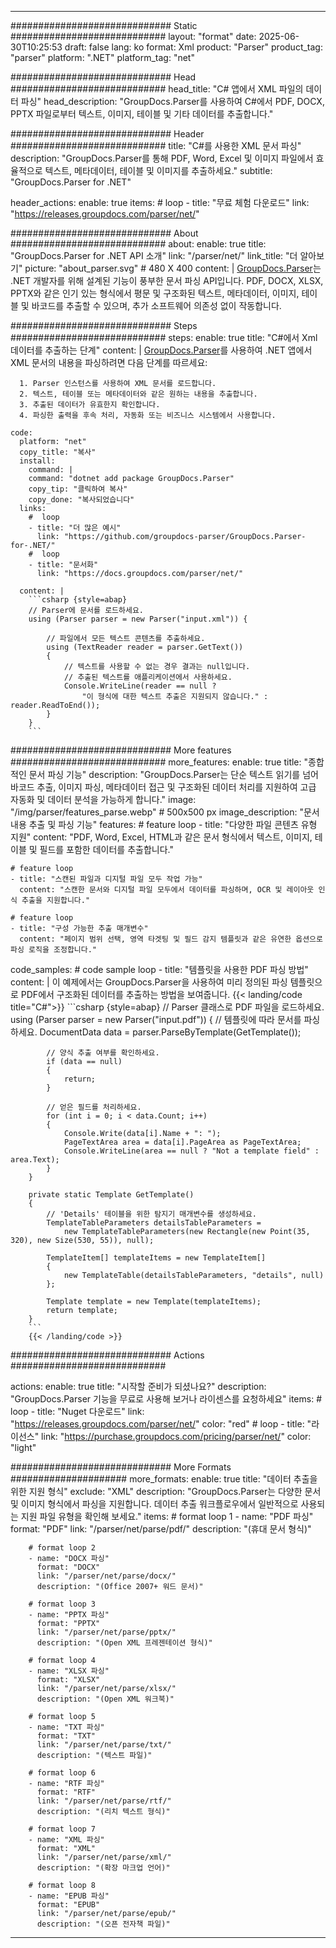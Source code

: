 


---
############################# Static ############################
layout: "format"
date:  2025-06-30T10:25:53
draft: false
lang: ko
format: Xml
product: "Parser"
product_tag: "parser"
platform: ".NET"
platform_tag: "net"

############################# Head ############################
head_title: "C# 앱에서 XML 파일의 데이터 파싱"
head_description: "GroupDocs.Parser를 사용하여 C#에서 PDF, DOCX, PPTX 파일로부터 텍스트, 이미지, 테이블 및 기타 데이터를 추출합니다."

############################# Header ############################
title: "C#를 사용한 XML 문서 파싱" 
description: "GroupDocs.Parser를 통해 PDF, Word, Excel 및 이미지 파일에서 효율적으로 텍스트, 메타데이터, 테이블 및 이미지를 추출하세요."
subtitle: "GroupDocs.Parser for .NET" 

header_actions:
  enable: true
  items:
    #  loop
    - title: "무료 체험 다운로드"
      link: "https://releases.groupdocs.com/parser/net/"
      
############################# About ############################
about:
    enable: true
    title: "GroupDocs.Parser for .NET API 소개"
    link: "/parser/net/"
    link_title: "더 알아보기"
    picture: "about_parser.svg" # 480 X 400
    content: |
       [GroupDocs.Parser](/parser/net/)는 .NET 개발자를 위해 설계된 기능이 풍부한 문서 파싱 API입니다. PDF, DOCX, XLSX, PPTX와 같은 인기 있는 형식에서 평문 및 구조화된 텍스트, 메타데이터, 이미지, 테이블 및 바코드를 추출할 수 있으며, 추가 소프트웨어 의존성 없이 작동합니다.

############################# Steps ############################
steps:
    enable: true
    title: "C#에서 Xml 데이터를 추출하는 단계"
    content: |
      [GroupDocs.Parser](/parser/net/)를 사용하여 .NET 앱에서 XML 문서의 내용을 파싱하려면 다음 단계를 따르세요:
      
      1. Parser 인스턴스를 사용하여 XML 문서를 로드합니다.
      2. 텍스트, 테이블 또는 메타데이터와 같은 원하는 내용을 추출합니다.
      3. 추출된 데이터가 유효한지 확인합니다.
      4. 파싱한 출력을 후속 처리, 자동화 또는 비즈니스 시스템에서 사용합니다.
   
    code:
      platform: "net"
      copy_title: "복사"
      install:
        command: |
        command: "dotnet add package GroupDocs.Parser"
        copy_tip: "클릭하여 복사"
        copy_done: "복사되었습니다"
      links:
        #  loop
        - title: "더 많은 예시"
          link: "https://github.com/groupdocs-parser/GroupDocs.Parser-for-.NET/"
        #  loop
        - title: "문서화"
          link: "https://docs.groupdocs.com/parser/net/"
          
      content: |
        ```csharp {style=abap}
        // Parser에 문서를 로드하세요.
        using (Parser parser = new Parser("input.xml")) {

            // 파일에서 모든 텍스트 콘텐츠를 추출하세요.
            using (TextReader reader = parser.GetText()) 
            {
                // 텍스트를 사용할 수 없는 경우 결과는 null입니다.
                // 추출된 텍스트를 애플리케이션에서 사용하세요.
                Console.WriteLine(reader == null ? 
                    "이 형식에 대한 텍스트 추출은 지원되지 않습니다." : reader.ReadToEnd());
            }
        }
        ```  

############################# More features ############################
more_features:
  enable: true
  title: "종합적인 문서 파싱 기능"
  description: "GroupDocs.Parser는 단순 텍스트 읽기를 넘어 바코드 추출, 이미지 파싱, 메타데이터 접근 및 구조화된 데이터 처리를 지원하여 고급 자동화 및 데이터 분석을 가능하게 합니다."
  image: "/img/parser/features_parse.webp" # 500x500 px
  image_description: "문서 내용 추출 및 파싱 기능"
  features:
    # feature loop
    - title: "다양한 파일 콘텐츠 유형 지원"
      content: "PDF, Word, Excel, HTML과 같은 문서 형식에서 텍스트, 이미지, 테이블 및 필드를 포함한 데이터를 추출합니다."

    # feature loop
    - title: "스캔된 파일과 디지털 파일 모두 작업 가능"
      content: "스캔한 문서와 디지털 파일 모두에서 데이터를 파싱하며, OCR 및 레이아웃 인식 추출을 지원합니다."

    # feature loop
    - title: "구성 가능한 추출 매개변수"
      content: "페이지 범위 선택, 영역 타겟팅 및 필드 감지 템플릿과 같은 유연한 옵션으로 파싱 로직을 조정합니다."
      
  code_samples:
    # code sample loop
    - title: "템플릿을 사용한 PDF 파싱 방법"
      content: |
        이 예제에서는 GroupDocs.Parser을 사용하여 미리 정의된 파싱 템플릿으로 PDF에서 구조화된 데이터를 추출하는 방법을 보여줍니다.
        {{< landing/code title="C#">}}
        ```csharp {style=abap}
        //  Parser 클래스로 PDF 파일을 로드하세요.
        using (Parser parser = new Parser("input.pdf"))
        {
            // 템플릿에 따라 문서를 파싱하세요.
            DocumentData data = parser.ParseByTemplate(GetTemplate());

            // 양식 추출 여부를 확인하세요.
            if (data == null)
            {
                return;
            }

            // 얻은 필드를 처리하세요.
            for (int i = 0; i < data.Count; i++)
            {
                Console.Write(data[i].Name + ": ");
                PageTextArea area = data[i].PageArea as PageTextArea;
                Console.WriteLine(area == null ? "Not a template field" : area.Text);
            }
        }

        private static Template GetTemplate()
        {
            // 'Details' 테이블을 위한 탐지기 매개변수를 생성하세요.
            TemplateTableParameters detailsTableParameters = 
                new TemplateTableParameters(new Rectangle(new Point(35, 320), new Size(530, 55)), null);

            TemplateItem[] templateItems = new TemplateItem[]
            {
                new TemplateTable(detailsTableParameters, "details", null)
            };

            Template template = new Template(templateItems);
            return template;
        }
        ```
        {{< /landing/code >}}


############################# Actions ############################

actions:
  enable: true
  title: "시작할 준비가 되셨나요?"
  description: "GroupDocs.Parser 기능을 무료로 사용해 보거나 라이센스를 요청하세요"
  items:
    #  loop
    - title: "Nuget 다운로드"
      link: "https://releases.groupdocs.com/parser/net/"
      color: "red"
        #  loop
    - title: "라이선스"
      link: "https://purchase.groupdocs.com/pricing/parser/net/"
      color: "light"


############################# More Formats #####################
more_formats:
    enable: true
    title: "데이터 추출을 위한 지원 형식"
    exclude: "XML"
    description: "GroupDocs.Parser는 다양한 문서 및 이미지 형식에서 파싱을 지원합니다. 데이터 추출 워크플로우에서 일반적으로 사용되는 지원 파일 유형을 확인해 보세요."
    items: 
        # format loop 1
        - name: "PDF 파싱"
          format: "PDF"
          link: "/parser/net/parse/pdf/"
          description: "(휴대 문서 형식)"
          
        # format loop 2
        - name: "DOCX 파싱"
          format: "DOCX"
          link: "/parser/net/parse/docx/"
          description: "(Office 2007+ 워드 문서)"
          
        # format loop 3
        - name: "PPTX 파싱"
          format: "PPTX"
          link: "/parser/net/parse/pptx/"
          description: "(Open XML 프레젠테이션 형식)"
          
        # format loop 4
        - name: "XLSX 파싱"
          format: "XLSX"
          link: "/parser/net/parse/xlsx/"
          description: "(Open XML 워크북)"
          
        # format loop 5
        - name: "TXT 파싱"
          format: "TXT"
          link: "/parser/net/parse/txt/"
          description: "(텍스트 파일)"
          
        # format loop 6
        - name: "RTF 파싱"
          format: "RTF"
          link: "/parser/net/parse/rtf/"
          description: "(리치 텍스트 형식)"
          
        # format loop 7
        - name: "XML 파싱"
          format: "XML"
          link: "/parser/net/parse/xml/"
          description: "(확장 마크업 언어)"
          
        # format loop 8
        - name: "EPUB 파싱"
          format: "EPUB"
          link: "/parser/net/parse/epub/"
          description: "(오픈 전자책 파일)"
         
          

---